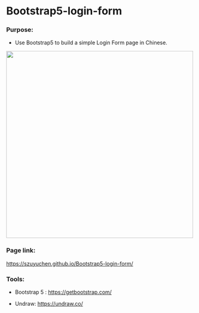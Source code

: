 # Bootstrap5-login-form

### Purpose: 

- Use Bootstrap5 to build a simple Login Form page in Chinese.

<img src="" width=500>

### Page link:

https://szuyuchen.github.io/Bootstrap5-login-form/

### Tools:

- Bootstrap 5 : https://getbootstrap.com/

- Undraw: https://undraw.co/
